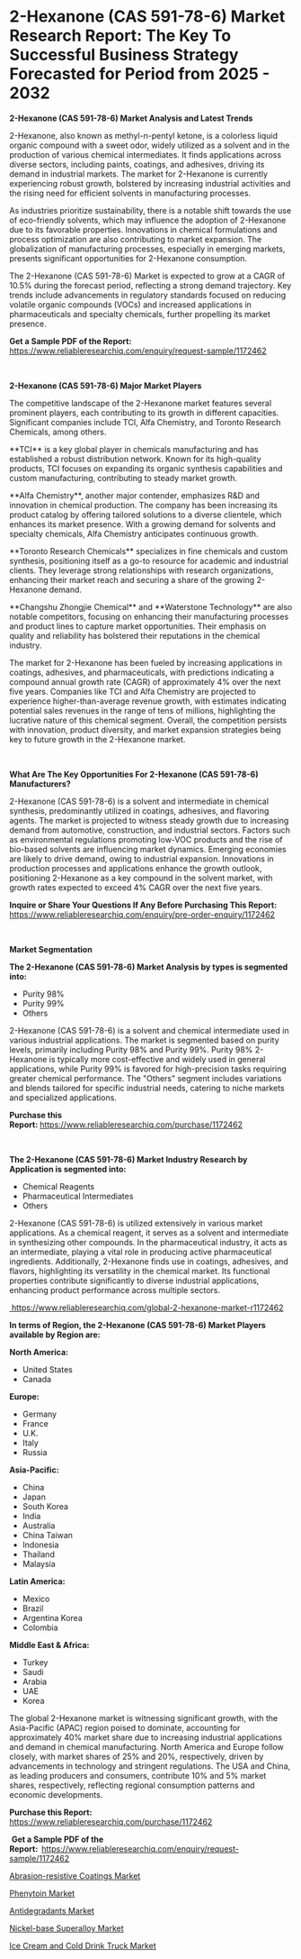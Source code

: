 <p><h1>2-Hexanone (CAS 591-78-6) Market Research Report: The Key To Successful Business Strategy Forecasted for Period from 2025 - 2032</h1></p><p><strong>2-Hexanone (CAS 591-78-6) Market Analysis and Latest Trends</strong></p>
<p><p>2-Hexanone, also known as methyl-n-pentyl ketone, is a colorless liquid organic compound with a sweet odor, widely utilized as a solvent and in the production of various chemical intermediates. It finds applications across diverse sectors, including paints, coatings, and adhesives, driving its demand in industrial markets. The market for 2-Hexanone is currently experiencing robust growth, bolstered by increasing industrial activities and the rising need for efficient solvents in manufacturing processes. </p><p>As industries prioritize sustainability, there is a notable shift towards the use of eco-friendly solvents, which may influence the adoption of 2-Hexanone due to its favorable properties. Innovations in chemical formulations and process optimization are also contributing to market expansion. The globalization of manufacturing processes, especially in emerging markets, presents significant opportunities for 2-Hexanone consumption. </p><p>The 2-Hexanone (CAS 591-78-6) Market is expected to grow at a CAGR of 10.5% during the forecast period, reflecting a strong demand trajectory. Key trends include advancements in regulatory standards focused on reducing volatile organic compounds (VOCs) and increased applications in pharmaceuticals and specialty chemicals, further propelling its market presence.</p></p>
<p><strong>Get a Sample PDF of the Report:&nbsp;</strong> <a href="https://www.reliableresearchiq.com/enquiry/request-sample/1172462?utm_campaign=2196&utm_medium=2&utm_source=Github&utm_content=ia&utm_term=02022025&utm_id=2-hexanone-cas-591-78-6">https://www.reliableresearchiq.com/enquiry/request-sample/1172462</a></p>
<p>&nbsp;</p>
<p><strong>2-Hexanone (CAS 591-78-6) Major Market Players</strong></p>
<p><p>The competitive landscape of the 2-Hexanone market features several prominent players, each contributing to its growth in different capacities. Significant companies include TCI, Alfa Chemistry, and Toronto Research Chemicals, among others.</p><p>**TCI** is a key global player in chemicals manufacturing and has established a robust distribution network. Known for its high-quality products, TCI focuses on expanding its organic synthesis capabilities and custom manufacturing, contributing to steady market growth.</p><p>**Alfa Chemistry**, another major contender, emphasizes R&D and innovation in chemical production. The company has been increasing its product catalog by offering tailored solutions to a diverse clientele, which enhances its market presence. With a growing demand for solvents and specialty chemicals, Alfa Chemistry anticipates continuous growth.</p><p>**Toronto Research Chemicals** specializes in fine chemicals and custom synthesis, positioning itself as a go-to resource for academic and industrial clients. They leverage strong relationships with research organizations, enhancing their market reach and securing a share of the growing 2-Hexanone demand.</p><p>**Changshu Zhongjie Chemical** and **Waterstone Technology** are also notable competitors, focusing on enhancing their manufacturing processes and product lines to capture market opportunities. Their emphasis on quality and reliability has bolstered their reputations in the chemical industry.</p><p>The market for 2-Hexanone has been fueled by increasing applications in coatings, adhesives, and pharmaceuticals, with predictions indicating a compound annual growth rate (CAGR) of approximately 4% over the next five years. Companies like TCI and Alfa Chemistry are projected to experience higher-than-average revenue growth, with estimates indicating potential sales revenues in the range of tens of millions, highlighting the lucrative nature of this chemical segment. Overall, the competition persists with innovation, product diversity, and market expansion strategies being key to future growth in the 2-Hexanone market.</p></p>
<p>&nbsp;</p>
<p><strong>What Are The Key Opportunities For 2-Hexanone (CAS 591-78-6) Manufacturers?</strong></p>
<p><p>2-Hexanone (CAS 591-78-6) is a solvent and intermediate in chemical synthesis, predominantly utilized in coatings, adhesives, and flavoring agents. The market is projected to witness steady growth due to increasing demand from automotive, construction, and industrial sectors. Factors such as environmental regulations promoting low-VOC products and the rise of bio-based solvents are influencing market dynamics. Emerging economies are likely to drive demand, owing to industrial expansion. Innovations in production processes and applications enhance the growth outlook, positioning 2-Hexanone as a key compound in the solvent market, with growth rates expected to exceed 4% CAGR over the next five years.</p></p>
<p><strong>Inquire or Share Your Questions If Any Before Purchasing This Report:</strong> <a href="https://www.reliableresearchiq.com/enquiry/pre-order-enquiry/1172462?utm_campaign=2196&utm_medium=2&utm_source=Github&utm_content=ia&utm_term=02022025&utm_id=2-hexanone-cas-591-78-6">https://www.reliableresearchiq.com/enquiry/pre-order-enquiry/1172462</a></p>
<p>&nbsp;</p>
<p><strong>Market Segmentation</strong></p>
<p><strong>The 2-Hexanone (CAS 591-78-6) Market Analysis by types is segmented into:</strong></p>
<p><ul><li>Purity 98%</li><li>Purity 99%</li><li>Others</li></ul></p>
<p><p>2-Hexanone (CAS 591-78-6) is a solvent and chemical intermediate used in various industrial applications. The market is segmented based on purity levels, primarily including Purity 98% and Purity 99%. Purity 98% 2-Hexanone is typically more cost-effective and widely used in general applications, while Purity 99% is favored for high-precision tasks requiring greater chemical performance. The "Others" segment includes variations and blends tailored for specific industrial needs, catering to niche markets and specialized applications.</p></p>
<p><strong>Purchase this Report:&nbsp;</strong><a href="https://www.reliableresearchiq.com/purchase/1172462?utm_campaign=2196&utm_medium=2&utm_source=Github&utm_content=ia&utm_term=02022025&utm_id=2-hexanone-cas-591-78-6">https://www.reliableresearchiq.com/purchase/1172462</a></p>
<p>&nbsp;</p>
<p><strong>The 2-Hexanone (CAS 591-78-6) Market Industry Research by Application is segmented into:</strong></p>
<p><ul><li>Chemical Reagents</li><li>Pharmaceutical Intermediates</li><li>Others</li></ul></p>
<p><p>2-Hexanone (CAS 591-78-6) is utilized extensively in various market applications. As a chemical reagent, it serves as a solvent and intermediate in synthesizing other compounds. In the pharmaceutical industry, it acts as an intermediate, playing a vital role in producing active pharmaceutical ingredients. Additionally, 2-Hexanone finds use in coatings, adhesives, and flavors, highlighting its versatility in the chemical market. Its functional properties contribute significantly to diverse industrial applications, enhancing product performance across multiple sectors.</p></p>
<p><a href="https://www.reliableresearchiq.com/global-2-hexanone-market-r1172462?utm_campaign=2196&utm_medium=2&utm_source=Github&utm_content=ia&utm_term=02022025&utm_id=2-hexanone-cas-591-78-6">&nbsp;https://www.reliableresearchiq.com/global-2-hexanone-market-r1172462</a></p>
<p><strong>In terms of Region, the 2-Hexanone (CAS 591-78-6) Market Players available by Region are:</strong></p>
<p>
    <p> <strong> North America: </strong>
        <ul>
            <li>United States</li>
            <li>Canada</li>
        </ul>
        </p> 
    <p> <strong> Europe: </strong>
        <ul>
            <li>Germany</li>
            <li>France</li>
            <li>U.K.</li>
            <li>Italy</li>
            <li>Russia</li>
        </ul>
        </p> 
    <p> <strong> Asia-Pacific: </strong>
        <ul>
            <li>China</li>
            <li>Japan</li>
            <li>South Korea</li>
            <li>India</li>
            <li>Australia</li>
            <li>China Taiwan</li>
            <li>Indonesia</li>
            <li>Thailand</li>
            <li>Malaysia</li>
        </ul>
        </p> 
    <p> <strong> Latin America: </strong>
        <ul>
            <li>Mexico</li>
            <li>Brazil</li>
            <li>Argentina Korea</li>
            <li>Colombia</li>
        </ul>
        </p> 
    <p> <strong> Middle East & Africa: </strong>
        <ul>
            <li>Turkey</li>
            <li>Saudi</li>
            <li>Arabia</li>
            <li>UAE</li>
            <li>Korea</li>
        </ul>
    </p>
    </p>
<p><p>The global 2-Hexanone market is witnessing significant growth, with the Asia-Pacific (APAC) region poised to dominate, accounting for approximately 40% market share due to increasing industrial applications and demand in chemical manufacturing. North America and Europe follow closely, with market shares of 25% and 20%, respectively, driven by advancements in technology and stringent regulations. The USA and China, as leading producers and consumers, contribute 10% and 5% market shares, respectively, reflecting regional consumption patterns and economic developments.</p></p>
<p><strong>Purchase this Report: </strong><a href="https://www.reliableresearchiq.com/purchase/1172462?utm_campaign=2196&utm_medium=2&utm_source=Github&utm_content=ia&utm_term=02022025&utm_id=2-hexanone-cas-591-78-6">https://www.reliableresearchiq.com/purchase/1172462</a></p>
<p>&nbsp;<strong>Get a Sample PDF of the Report:&nbsp;&nbsp;</strong><a href="https://www.reliableresearchiq.com/enquiry/request-sample/1172462?utm_campaign=2196&utm_medium=2&utm_source=Github&utm_content=ia&utm_term=02022025&utm_id=2-hexanone-cas-591-78-6">https://www.reliableresearchiq.com/enquiry/request-sample/1172462</a></p>
<p><strong></strong></p>
<p><p><a href="https://www.linkedin.com/pulse/market-outlook-abrasion-resistive-coatings-industry-from-nh8jf?utm_campaign=2196&utm_medium=2&utm_source=Github&utm_content=ia&utm_term=02022025&utm_id=2-hexanone-cas-591-78-6">Abrasion-resistive Coatings Market</a></p><p><a href="https://www.linkedin.com/pulse/in-depth-phenytoin-market-analysis-trends-share-projected-qczof?utm_campaign=2196&utm_medium=2&utm_source=Github&utm_content=ia&utm_term=02022025&utm_id=2-hexanone-cas-591-78-6">Phenytoin Market</a></p><p><a href="https://www.linkedin.com/pulse/antidegradants-market-analysis-report-forecasts-trends-zubof?utm_campaign=2196&utm_medium=2&utm_source=Github&utm_content=ia&utm_term=02022025&utm_id=2-hexanone-cas-591-78-6">Antidegradants Market</a></p><p><a href="https://www.linkedin.com/pulse/nickel-base-superalloy-research-study-market-outlook-regulatory-nniqf?utm_campaign=2196&utm_medium=2&utm_source=Github&utm_content=ia&utm_term=02022025&utm_id=2-hexanone-cas-591-78-6">Nickel-base Superalloy Market</a></p><p><a href="https://www.linkedin.com/pulse/ice-cream-cold-drink-truck-market-research-2025-2032-growth-fprgf?utm_campaign=2196&utm_medium=2&utm_source=Github&utm_content=ia&utm_term=02022025&utm_id=2-hexanone-cas-591-78-6">Ice Cream and Cold Drink Truck Market</a></p></p>